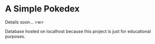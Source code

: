 # A Simple Pokedex

Details soon... >w>

Database hosted on localhost because this project is just for educational purposes.